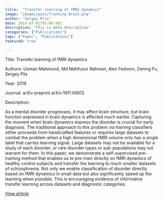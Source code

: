 ```yaml
---
title:  "Transfer learning of fMRI dynamics"
image: "images/post/Tranking Brain.png"
author: "Sergey Plis"
date: 2014-03-01T05:00:00Z
description: "This is meta description"
categories: ["Publications"]
tags: ["Paper", "Publications"]
featured: true

---
```

Title: Transfer learning of fMRI dynamics
  
Authors: Usman Mahmood, Md Mahfuzur Rahman, Alex Fedorov, Zening Fu, Sergey Plis
  
Year: 2019
  
Journal: arXiv preprint arXiv:1911.06813
  
Description:
  
As a mental disorder progresses, it may affect brain structure, but brain function expressed in brain dynamics is affected much earlier. Capturing the moment when brain dynamics express the disorder is crucial for early diagnosis. The traditional approach to this problem via training classifiers either proceeds from handcrafted features or requires large datasets to combat the  problem when a high dimensional fMRI volume only has a single label that carries learning signal. Large datasets may not be available for a study of each disorder, or rare disorder types or sub-populations may not warrant for them. In this paper, we demonstrate a self-supervised pre-training method that enables us to pre-train directly on fMRI dynamics of healthy control subjects and transfer the learning to much smaller datasets of schizophrenia. Not only we enable classification of disorder directly based on fMRI dynamics in small data but also significantly speed up the learning when possible. This is encouraging evidence of informative transfer learning across datasets and diagnostic categories.

  
[View article](https://arxiv.org/abs/1911.06813)  
